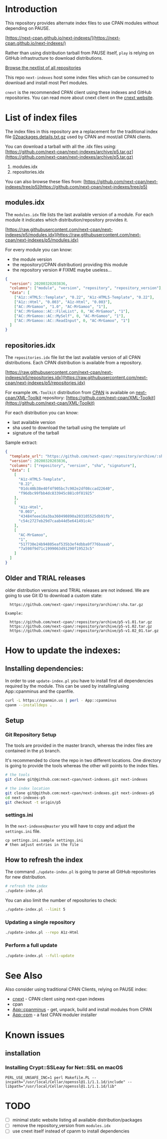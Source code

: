 # Introduction

This repository provides alternate index files to use CPAN modules without depending on PAUSE.

[https://next-cpan.github.io/next-indexes/](https://next-cpan.github.io/next-indexes/)

Rather than using distribution tarball from PAUSE itself, `play` is relying on GitHub infrastructure to download distributions.

[Browse the nextlist of all repositories](https://next-cpan.github.io/next-indexes/nextlist/nextlist-A.html)

This repo `next-indexes` host some index files which can be consumed to download and install most Perl modules.

`cnext` is the recommended CPAN client using these indexes and GitHub repositories.
You can read more about cnext client on the [cnext website](https://next-cpan.github.io/cnext/).

# List of index files

The index files in this repository are a replacement for the traditional index file [02packages.details.txt.gz](https://www.cpan.org/modules/02packages.details.txt.gz) used by CPAN and most/all CPAN clients.

You can download a tarball with all the .idx files using:
[https://github.com/next-cpan/next-indexes/archive/p5.tar.gz](https://github.com/next-cpan/next-indexes/archive/p5.tar.gz)

1. modules.idx
2. repositories.idx

You can also browse these files from:
[https://github.com/next-cpan/next-indexes/tree/p5](https://github.com/next-cpan/next-indexes/tree/p5)

## modules.idx

The `modules.idx` file lists the last available version of a module. For each module it indicates which distribution/repository provides it.

[https://raw.githubusercontent.com/next-cpan/next-indexes/p5/modules.idx](https://raw.githubusercontent.com/next-cpan/next-indexes/p5/modules.idx)

For every module you can know:

- the module version
- the repository(/CPAN distribution) providing this module
- the repository version # FIXME maybe useless...

```json
{
  "version": 20200320203836,
  "columns": ["module", "version", "repository", "repository_version"],
  "data": [
    ["A1z::HTML5::Template", "0.22", "A1z-HTML5-Template", "0.22"],
    ["A1z::Html", "0.003", "A1z-Html", "0.003"],
    ["AC::MrGamoo", "1.0", "AC-MrGamoo", "1"],
    ["AC::MrGamoo::AC::FileList", 0, "AC-MrGamoo", "1"],
    ["AC::MrGamoo::AC::MySelf", 0, "AC-MrGamoo", "1"],
    ["AC::MrGamoo::AC::ReadInput", 0, "AC-MrGamoo", "1"]
  ]
}
```

## repositories.idx

The `repositories.idx` file list the last available version of all CPAN distributions.
Each CPAN distribution is available from a repository.

[https://raw.githubusercontent.com/next-cpan/next-indexes/p5/repositories.idx](https://raw.githubusercontent.com/next-cpan/next-indexes/p5/repositories.idx)

For example `XML-Toolkit` distribution from [CPAN](https://metacpan.org/release/XML-Toolkit) is available on [next-cpan/XML-Toolkit](https://github.com/next-cpan/XML-Toolkit) repository:
[https://github.com/next-cpan/XML-Toolkit](https://github.com/next-cpan/XML-Toolkit)

For each distribution you can know:

- last available version
- sha used to download the tarball using the template url
- signature of the tarball

Sample extract:

```json
{
  "template_url": "https://github.com/next-cpan/:repository/archive/:sha.tar.gz",
  "version": 20200320203836,
  "columns": ["repository", "version", "sha", "signature"],
  "data": [
    [
      "A1z-HTML5-Template",
      "0.22",
      "01dc40b38e40f4f905bc7c902e2df08ccad22640",
      "f96dbc99fbb4dc833945c881c0f81925"
    ],
    [
      "A1z-Html",
      "0.003",
      "43484feee16a3ba360490890a203105525db91fb",
      "c54c2727eb29d7caab44d5e641491c4c"
    ],
    [
      "AC-MrGamoo",
      "1",
      "517730e24b94805eaf535b3ef4dbba9f776baaab",
      "7a598f9d71c1999063d91290f19523c5"
    ]
  ]
}
```

## Older and TRIAL releases

older distribution versions and TRIAL releases are not indexed.
We are going to use Git ID to download a custom state:

```
  https://github.com/next-cpan/:repository/archive/:sha.tar.gz

Example:

  https://github.com/next-cpan/:repository/archive/p5-v1.01.tar.gz 
  https://github.com/next-cpan/:repository/archive/p5-v1.02.tar.gz
  https://github.com/next-cpan/:repository/archive/p5-v1.02_01.tar.gz
```

# How to update the indexes:

## Installing dependencies:

In order to use `update-index.pl` you have to install first all dependencies required by the module.
This can be used by installing/using App::cpanminus and the cpanfile.

```sh
curl -L https://cpanmin.us | perl - App::cpanminus
cpanm --installdeps .
```

## Setup

### Git Repository Setup

The tools are provided in the master branch, whereas the index files are contained in the `p5` branch.

It's recommended to clone the repo in two different locations.
One directory is going to provide the tools whereas the other will points to the index files.

```sh
# the tools
git clone git@github.com:next-cpan/next-indexes.git next-indexes

# the index location
git clone git@github.com:next-cpan/next-indexes.git next-indexes-p5
cd next-indexes-p5
git checkout -t origin/p5
```

### settings.ini

In the `next-indexes@master` you will have to copy and adjust the `settings.ini` file.

```
cp settings.ini.sample settings.ini
# then adjust entries in the file
```

## How to refresh the index

The command `./update-index.pl` is going to parse all GitHub repositories for new distribution.

```sh
# refresh the index
./update-index.pl
```

You can also limit the number of repositories to check:

```sh
./update-index.pl --limit 5
```

### Updating a single repository

```sh
./update-index.pl --repo A1z-Html
```

### Perform a full update

```sh
./update-index.pl --full-update
```

# See Also

Also consider using traditional CPAN Clients, relying on PAUSE index:

- [cnext](https://next-cpan.github.io/cnext/) - CPAN client using next-cpan indexes
- cpan
- [App::cpanminus](https://metacpan.org/pod/App::cpanminus) - get, unpack, build and install modules from CPAN
- [App::cpm](https://metacpan.org/pod/App::cpm) - a fast CPAN moduler installer

# Known issues

## installation

### Installing Crypt::SSLeay for Net::SSL on macOS

```
PERL_USE_UNSAFE_INC=1 perl Makefile.PL --incpath="/usr/local/Cellar/openssl@1.1/1.1.1d/include" --libpath="/usr/local/Cellar/openssl@1.1/1.1.1d/lib"
```

# TODO

- [ ] minimal static website listing all available distribution/packages
- [ ] remove the repository_version from `modules.idx`
- [ ] use cnext itself instead of cpanm to install dependencies
